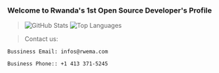 ### Welcome to Rwanda's 1st Open Source Developer's Profile
> ![GitHub Stats](https://github-readme-stats.vercel.app/api?username=rwema3&theme=radical)
> ![Top Languages](https://github-readme-stats.vercel.app/api/top-langs/?username=rwema3&show_icons=true&theme=radical)

>Contact us:
```
Bussiness Email: infos@rwema.com
```
```
Business Phone:: +1 413 371-5245
```


